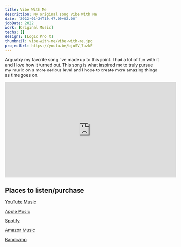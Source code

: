 ```yaml
---
title: Vibe With Me
description: My original song Vibe With Me
date: "2022-01-24T19:47:09+02:00"
jobDate: 2022
work: [Original Music]
techs: []
designs: [Logic Pro X]
thumbnail: vibe-with-me/vibe-with-me.jpg
projectUrl: https://youtu.be/bjuSV_7uzkE
---
```


Arguably my favorite song I've made up to this point. I had a lot of fun with it and I love how it turned out. This song is what inspired me to truly pursue my music on a more serious level and I hope to create more amazing things as time goes on.

<iframe width="560" height="315" src="https://www.youtube.com/embed/bjuSV_7uzkE" title="YouTube video player" frameborder="0" allow="accelerometer; autoplay; clipboard-write; encrypted-media; gyroscope; picture-in-picture" allowfullscreen></iframe>



## **Places to listen/purchase**

[YouTube Music](https://youtu.be/bjuSV_7uzkE)

[Apple Music](https://music.apple.com/us/album/vibe-with-me/1606723440?i=1606723441)

[Spotify](https://open.spotify.com/artist/3CRJJnYhQXumwKvbQLl215)

[Amazon Music](https://music.amazon.com/albums/B09RLJD6L2?marketplaceId=ATVPDKIKX0DER&musicTerritory=US&ref=dm_sh_zpTAgbyH8ylkj9bnUcmLHABLS&trackAsin=B09RKQMWXL)

[Bandcamp](https://dorrelredmond.bandcamp.com/track/vibe-with-me)

